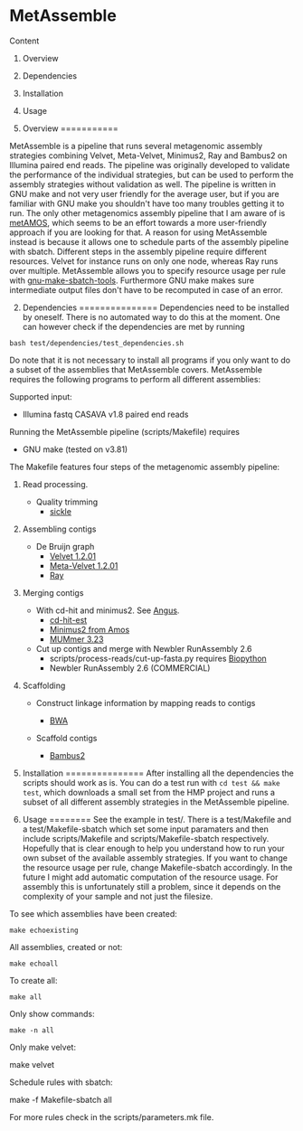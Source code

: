 MetAssemble
===========

Content

1. Overview
2. Dependencies
3. Installation
4. Usage

1. Overview
===========

MetAssemble is a pipeline that runs several metagenomic assembly strategies
combining Velvet, Meta-Velvet, Minimus2, Ray and Bambus2 on Illumina paired end
reads. The pipeline was originally developed to validate the performance of the
individual strategies, but can be used to perform the assembly strategies
without validation as well. The pipeline is written in GNU make and not very
user friendly for the average user, but if you are familiar with GNU make you
shouldn't have too many troubles getting it to run. The only other metagenomics
assembly pipeline that I am aware of is [metAMOS], which seems to be an effort
towards a more user-friendly approach if you are looking for that. A reason for
using MetAssemble instead is because it allows one to schedule parts of the
assembly pipeline with sbatch. Different steps in the assembly pipeline require
different resources. Velvet for instance runs on only one node, whereas Ray
runs over multiple. MetAssemble allows you to specify resource usage per rule
with [gnu-make-sbatch-tools]. Furthermore GNU make makes sure intermediate
output files don't have to be recomputed in case of an error.

[metAMOS]: https://github.com/treangen/metAMOS/
[gnu-make-sbatch-tools]: https://github.com/inodb/gnu-make-sbatch-tools

2. Dependencies
===============
Dependencies need to be installed by oneself. There is no automated way to do this at the moment.
One can however check if the dependencies are met by running

`bash test/dependencies/test_dependencies.sh`

Do note that it is not necessary to install all programs if you only want to do
a subset of the assemblies that MetAssemble covers. MetAssemble requires the
following programs to perform all different assemblies:

Supported input:

- Illumina fastq CASAVA v1.8 paired end reads

Running the MetAssemble pipeline (scripts/Makefile) requires

- GNU make (tested on v3.81)

The Makefile features four steps of the metagenomic assembly pipeline:

1. Read processing.
    - Quality trimming
        * [sickle](https://github.com/najoshi/sickle) 

2. Assembling contigs
    - De Bruijn graph
        * [Velvet 1.2.01](http://www.ebi.ac.uk/~zerbino/velvet/)
        * [Meta-Velvet 1.2.01](http://metavelvet.dna.bio.keio.ac.jp/)
        * [Ray](http://denovoassembler.sourceforge.net/)

3. Merging contigs
    - With cd-hit and minimus2. See [Angus](http://ged.msu.edu/angus/metag-assembly-2011/velvet-multik.html).
        * [cd-hit-est](http://weizhong-lab.ucsd.edu/cd-hit/)
        * [Minimus2 from Amos](http://sourceforge.net/apps/mediawiki/amos/index.php?title=Minimus2)
        * [MUMmer 3.23](http://sourceforge.net/projects/mummer/files/)
    - Cut up contigs and merge with Newbler RunAssembly 2.6
        * scripts/process-reads/cut-up-fasta.py requires [Biopython](http://biopython.org/wiki/Main_Page)
        * Newbler RunAssembly 2.6 (COMMERCIAL)

4. Scaffolding
    - Construct linkage information by mapping reads to contigs
        * [BWA](http://bio-bwa.sourceforge.net/)

    - Scaffold contigs
        * [Bambus2](http://sourceforge.net/apps/mediawiki/amos/index.php?title=Bambus2)


3. Installation
===============
After installing all the dependencies the scripts should work as is. You can do
a test run with `cd test && make test`, which downloads a small set from the
HMP project and runs a subset of all different assembly strategies in the
MetAssemble pipeline.

4. Usage
========
See the example in test/. There is a test/Makefile and a test/Makefile-sbatch
which set some input paramaters and then include scripts/Makefile and
scripts/Makefile-sbatch respectively. Hopefully that is clear enough to help
you understand how to run your own subset of the available assembly strategies.
If you want to change the resource usage per rule, change Makefile-sbatch
accordingly. In the future I might add automatic computation of the resource
usage. For assembly this is unfortunately still a problem, since it depends on
the complexity of your sample and not just the filesize.

To see which assemblies have been created:

    make echoexisting

All assemblies, created or not:

    make echoall

To create all:

    make all

Only show commands:

    make -n all

Only make velvet:

   make velvet

Schedule rules with sbatch:

   make -f Makefile-sbatch all

For more rules check in the scripts/parameters.mk file.
